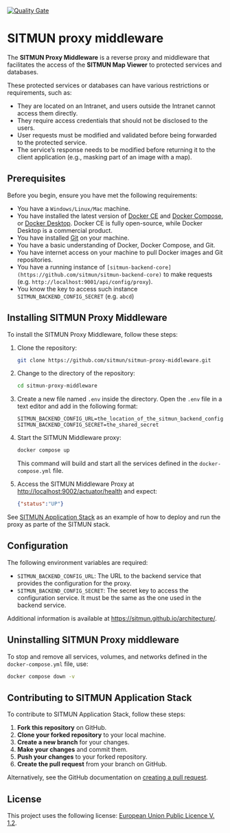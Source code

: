 [![Quality Gate](https://sonarcloud.io/api/project_badges/measure?project=org.sitmun%3Asitmun-proxy-middleware&metric=alert_status)](https://sonarcloud.io/dashboard?id=org.sitmun%3Asitmun-proxy-middleware)

# SITMUN proxy middleware

The **SITMUN Proxy Middleware** is a reverse proxy and middleware that facilitates the access of the **SITMUN Map Viewer** to protected services and databases.

These protected services or databases can have various restrictions or requirements, such as:

- They are located on an Intranet, and users outside the Intranet cannot access them directly.
- They require access credentials that should not be disclosed to the users.
- User requests must be modified and validated before being forwarded to the protected service.
- The service’s response needs to be modified before returning it to the client application (e.g., masking part of an image with a map).

## Prerequisites

Before you begin, ensure you have met the following requirements:

- You have a `Windows/Linux/Mac` machine.
- You have installed the latest version of [Docker CE](https://docs.docker.com/engine/install/) and [Docker Compose](https://docs.docker.com/compose/install/), or [Docker Desktop](https://www.docker.com/products/docker-desktop/).
  Docker CE is fully open-source, while Docker Desktop is a commercial product.
- You have installed [Git](https://git-scm.com/book/en/v2/Getting-Started-Installing-Git) on your machine.
- You have a basic understanding of Docker, Docker Compose, and Git.
- You have internet access on your machine to pull Docker images and Git repositories.
- You have a running instance of `[sitmun-backend-core](https://github.com/sitmun/sitmun-backend-core)` to make requests (e.g. `http://localhost:9001/api/config/proxy`).
- You know the key to access such instance `SITMUN_BACKEND_CONFIG_SECRET` (e.g. `abcd`)

## Installing SITMUN Proxy Middleware

To install the SITMUN Proxy Middleware, follow these steps:

1. Clone the repository:

    ```bash
    git clone https://github.com/sitmun/sitmun-proxy-middleware.git
    ```

2. Change to the directory of the repository:

    ```bash
    cd sitmun-proxy-middleware
    ```

3. Create a new file named `.env` inside the directory.
   Open the `.env` file in a text editor and add in the following format:

    ```properties
    SITMUN_BACKEND_CONFIG_URL=the_location_of_the_sitmun_backend_configuration_endpoint
    SITMUN_BACKEND_CONFIG_SECRET=the_shared_secret
    ```

4. Start the SITMUN Middleware proxy:

    ```bash
    docker compose up
    ```

   This command will build and start all the services defined in the `docker-compose.yml` file.

5. Access the SITMUN Middleware Proxy at [http://localhost:9002/actuator/health](http://localhost:9002/actuator/health) and expect:

   ```json
   {"status":"UP"}
   ```

See [SITMUN Application Stack](https://github.com/sitmun/sitmun-application-stack) as an example of how to deploy and run the proxy as parte of the SITMUN stack.

## Configuration

The following environment variables are required:

- `SITMUN_BACKEND_CONFIG_URL`: The URL to the backend service that provides the configuration for the proxy.
- `SITMUN_BACKEND_CONFIG_SECRET`: The secret key to access the configuration service. It must be the same as the one used in the backend service.

Additional information is available at <https://sitmun.github.io/architecture/>.

## Uninstalling SITMUN Proxy middleware

To stop and remove all services, volumes, and networks defined in the `docker-compose.yml` file, use:

```bash
docker compose down -v
```

## Contributing to SITMUN Application Stack

To contribute to SITMUN Application Stack, follow these steps:

1. **Fork this repository** on GitHub.
2. **Clone your forked repository** to your local machine.
3. **Create a new branch** for your changes.
4. **Make your changes** and commit them.
5. **Push your changes** to your forked repository.
6. **Create the pull request** from your branch on GitHub.

Alternatively, see the GitHub documentation on [creating a pull request](https://help.github.com/en/github/collaborating-with-issues-and-pull-requests/creating-a-pull-request).

## License

This project uses the following license: [European Union Public Licence V. 1.2](LICENSE).
